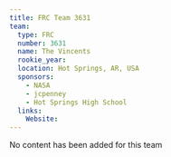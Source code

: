 ```yaml
---
title: FRC Team 3631
team:
  type: FRC
  number: 3631
  name: The Vincents
  rookie_year: 
  location: Hot Springs, AR, USA
  sponsors:
    - NASA
    - jcpenney
    - Hot Springs High School
  links:
    Website: 
---
```

No content has been added for this team